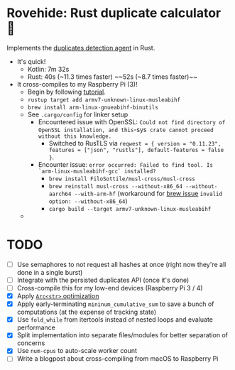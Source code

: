 # Rovehide: Rust duplicate calculator 🦀

Implements the [duplicates detection agent](https://github.com/SebastianAigner/reelchest/blob/9977e6dd821caf3f223bd44215073ea63e3f9e48/backend/src/main/kotlin/agent/Agent.kt) in Rust.

- It's quick!
  - Kotlin: 7m 32s
  - Rust: 40s (~11.3 times faster) ~~52s (~8.7 times faster)~~
- It cross-compiles to my Raspberry Pi (3)!
  - Begin by following [tutorial](https://amritrathie.vercel.app/posts/2020/03/06/cross-compiling-rust-from-macos-to-raspberry-pi/#getting-a-linker). 
  - `rustup target add armv7-unknown-linux-musleabihf`
  - `brew install arm-linux-gnueabihf-binutils`
  - See `.cargo/config` for linker setup
    - Encountered issue with OpenSSL: ` Could not find directory of OpenSSL installation, and this `-sys` crate cannot proceed without this knowledge.`
      - Switched to RusTLS via `reqwest = { version = "0.11.23", features = ["json", "rustls"], default-features = false }`.
    - Encounter issue: ``error occurred: Failed to find tool. Is `arm-linux-musleabihf-gcc` installed?``
      - `brew install FiloSottile/musl-cross/musl-cross`
      - `brew reinstall musl-cross --without-x86_64 --without-aarch64 --with-arm-hf` (workaround for [brew issue](https://github.com/FiloSottile/homebrew-musl-cross/issues/45) `invalid option: --without-x86_64`)
      - `cargo build --target armv7-unknown-linux-musleabihf`
  - 

# TODO
- [ ] Use semaphores to not request all hashes at once (right now they're all done in a single burst)
- [ ] Integrate with the persisted duplicates API (once it's done)
- [ ] Cross-compile this for my low-end devices (Raspberry Pi 3 / 4)
- [x] Apply [`Arc<str>` optimization](https://www.youtube.com/watch?v=A4cKi7PTJSs)
- [x] Apply early-terminating `mininum_cumulative_sum` to save a bunch of computations (at the expense of tracking state)
- [x] Use `fold_while` from itertools instead of nested loops and evaluate performance
- [x] Split implementation into separate files/modules for better separation of concerns
- [x] Use `num-cpus` to auto-scale worker count
- [ ] Write a blogpost about cross-compiling from macOS to Raspberry Pi